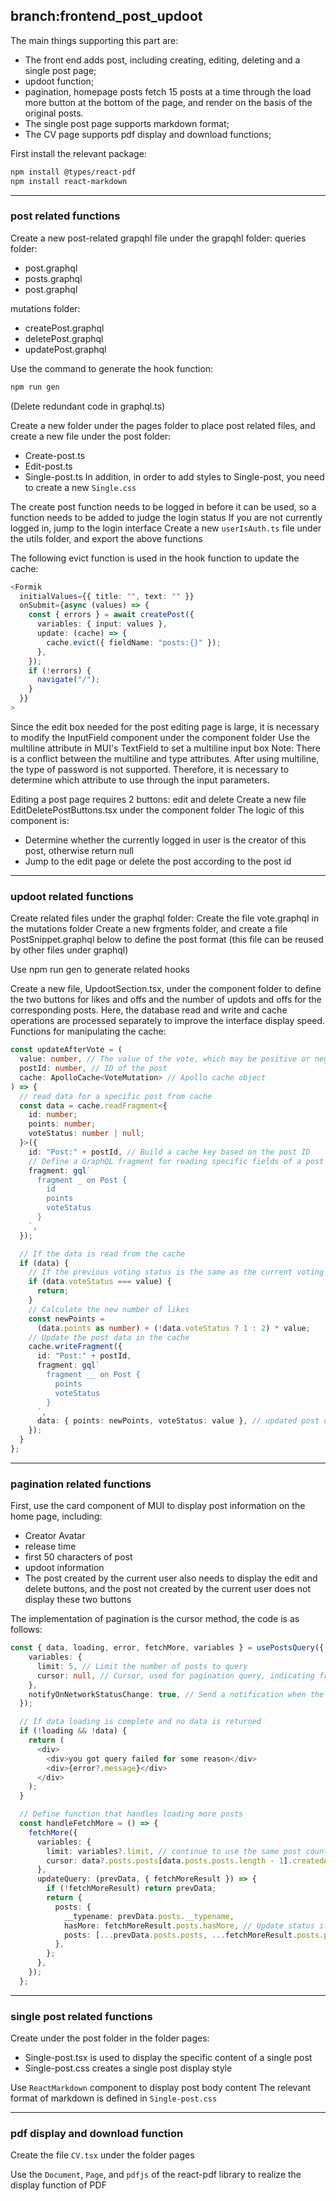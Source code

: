 ## branch:frontend_post_updoot

The main things supporting this part are:
* The front end adds post, including creating, editing, deleting and a single post page;
* updoot function;
* pagination, homepage posts fetch 15 posts at a time through the load more button at the bottom of the page, and render on the basis of the original posts.
* The single post page supports markdown format;
* The CV page supports pdf display and download functions;



First install the relevant package:
```bash
npm install @types/react-pdf
npm install react-markdown
```

---
### post related functions

Create a new post-related grapqhl file under the grapqhl folder:
queries folder:
- post.graphql
- posts.graphql
- post.graphql

mutations folder:
- createPost.graphql
- deletePost.graphql
- updatePost.graphql

Use the command to generate the hook function:
```bash
npm run gen
```
(Delete redundant code in graphql.ts)

Create a new folder under the pages folder to place post related files, and create a new file under the post folder:
- Create-post.ts
- Edit-post.ts
- Single-post.ts
In addition, in order to add styles to Single-post, you need to create a new `Single.css`

The create post function needs to be logged in before it can be used, so a function needs to be added to judge the login status
If you are not currently logged in, jump to the login interface
Create a new `userIsAuth.ts` file under the utils folder, and export the above functions

The following evict function is used in the hook function to update the cache:
```typescript
<Formik
  initialValues={{ title: "", text: "" }}
  onSubmit={async (values) => {
    const { errors } = await createPost({
      variables: { input: values },
      update: (cache) => {
        cache.evict({ fieldName: "posts:{}" });
      },
    });
    if (!errors) {
      navigate("/");
    }
  }}
>
```
Since the edit box needed for the post editing page is large, it is necessary to modify the InputField component under the component folder
Use the multiline attribute in MUI's TextField to set a multiline input box
Note: There is a conflict between the multiline and type attributes. After using multiline, the type of password is not supported. Therefore, it is necessary to determine which attribute to use through the input parameters.

Editing a post page requires 2 buttons:
edit and delete
Create a new file EditDeletePostButtons.tsx under the component folder
The logic of this component is:
- Determine whether the currently logged in user is the creator of this post, otherwise return null
- Jump to the edit page or delete the post according to the post id
---
### updoot related functions

Create related files under the graphql folder:
Create the file vote.graphql in the mutations folder
Create a new frgments folder, and create a file PostSnippet.graphql below to define the post format (this file can be reused by other files under graphql)

Use npm run gen to generate related hooks

Create a new file, UpdootSection.tsx, under the component folder to define the two buttons for likes and offs and the number of updots and offs for the corresponding posts.
Here, the database read and write and cache operations are processed separately to improve the interface display speed.
Functions for manipulating the cache:

```typescript
const updateAfterVote = (
  value: number, // The value of the vote, which may be positive or negative
  postId: number, // ID of the post
  cache: ApolloCache<VoteMutation> // Apollo cache object
) => {
  // read data for a specific post from cache
  const data = cache.readFragment<{
    id: number;
    points: number;
    voteStatus: number | null;
  }>({
    id: "Post:" + postId, // Build a cache key based on the post ID
    // Define a GraphQL fragment for reading specific fields of a post
    fragment: gql`
      fragment _ on Post {
        id
        points
        voteStatus
      }
    `,
  });

  // If the data is read from the cache
  if (data) {
    // If the previous voting status is the same as the current voting value, return directly without performing subsequent operations
    if (data.voteStatus === value) {
      return;
    }
    // Calculate the new number of likes
    const newPoints =
      (data.points as number) + (!data.voteStatus ? 1 : 2) * value;
    // Update the post data in the cache
    cache.writeFragment({
      id: "Post:" + postId,
      fragment: gql`
        fragment __ on Post {
          points
          voteStatus
        }
      `,
      data: { points: newPoints, voteStatus: value }, // updated post data
    });
  }
};
```
---
### pagination related functions

First, use the card component of MUI to display post information on the home page, including:
- Creator Avatar
- release time
- first 50 characters of post
- updoot information
- The post created by the current user also needs to display the edit and delete buttons, and the post not created by the current user does not display these two buttons

The implementation of pagination is the cursor method, the code is as follows:
```typescript
const { data, loading, error, fetchMore, variables } = usePostsQuery({
    variables: {
      limit: 5, // Limit the number of posts to query
      cursor: null, // Cursor, used for pagination query, indicating from which position to start getting posts
    },
    notifyOnNetworkStatusChange: true, // Send a notification when the network status changes
  });

  // If data loading is complete and no data is returned
  if (!loading && !data) {
    return (
      <div>
        <div>you got query failed for some reason</div>
        <div>{error?.message}</div>
      </div>
    );
  }

  // Define function that handles loading more posts
  const handleFetchMore = () => {
    fetchMore({
      variables: {
        limit: variables?.limit, // continue to use the same post count limit
        cursor: data?.posts.posts[data.posts.posts.length - 1].createdAt, // Use the creation time of the current last post as a new cursor
      },
      updateQuery: (prevData, { fetchMoreResult }) => {
        if (!fetchMoreResult) return prevData;
        return {
          posts: {
            __typename: prevData.posts.__typename,
            hasMore: fetchMoreResult.posts.hasMore, // Update status if there are more posts
            posts: [...prevData.posts.posts, ...fetchMoreResult.posts.posts], // Add the newly fetched post to the existing list of posts
          },
        };
      },
    });
  };
```
---
### single post related functions

Create under the post folder in the folder pages:
- Single-post.tsx is used to display the specific content of a single post
- Single-post.css creates a single post display style

Use `ReactMarkdown` component to display post body content
The relevant format of markdown is defined in `Single-post.css`

---
### pdf display and download function

Create the file `CV.tsx` under the folder pages

Use the `Document`, `Page`, and `pdfjs` of the react-pdf library to realize the display function of PDF